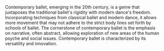 
Contemporary ballet, emerging in the 20th century, is a genre that juxtaposes the traditional ballet's rigidity with modern dance's freedom. Incorporating techniques from classical ballet and modern dance, it allows more movement that may not adhere to the strict body lines set forth by schools of ballet. The cornerstone of contemporary ballet is the emphasis on narrative, often abstract, allowing exploration of new areas of the human psyche and social issues. Contemporary ballet is characterized by its versatility and innovation.


